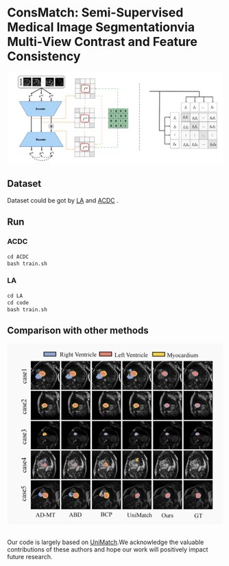 # ConsMatch: Semi-Supervised Medical Image Segmentationvia Multi-View Contrast and Feature Consistency

![The pipeline of MCFNet.The dashed line denotes the supervised signal.](./SMC.png)

## Dataset
Dataset could be got by [LA](https://github.com/yulequan/UA-MT/tree/master/data) and [ACDC](https://github.com/HiLab-git/SSL4MIS/tree/master/data/ACDC) .


## Run

### ACDC
```
cd ACDC
bash train.sh
```

### LA
```
cd LA
cd code
bash train.sh
```

## Comparison with other methods

![Comparison](./out.png)



## 
Our code is largely based on [UniMatch](https://github.com/LiheYoung/UniMatch/tree/main/more-scenarios/medical).We acknowledge the valuable contributions of these authors and hope our work will positively impact future research.



